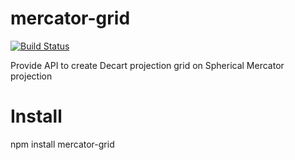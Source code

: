 mercator-grid
=============
[![Build Status](https://travis-ci.org/rabbiabram/mercator-grid.svg?branch=master)](https://travis-ci.org/rabbiabram/mercator-grid)


Provide API to create Decart projection grid on Spherical Mercator projection

Install
=============
npm install mercator-grid